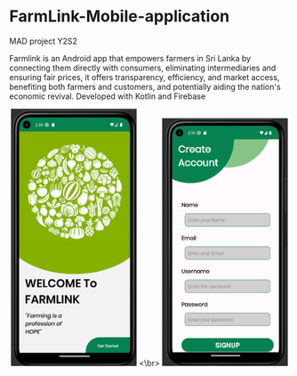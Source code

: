 # FarmLink-Mobile-application
MAD project Y2S2

Farmlink is an Android app that empowers farmers in Sri Lanka by
connecting them directly with consumers, eliminating intermediaries and
ensuring fair prices, it offers transparency, efficiency, and market access,
benefiting both farmers and customers, and potentially aiding the
nation's economic revival.
Developed with Kotlin and Firebase

<p align ="center"> 
<img style="float: center"  alt="drawing" src="Screen.png" width="45%" height="50%" >
<\br>
<img style="float: center"  alt="drawing" src="Register.png"  width="45%" height="50%">
</p>
